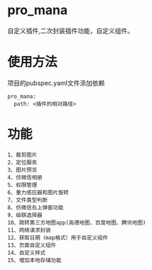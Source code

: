 # pro_mana

自定义插件,二次封装插件功能，自定义组件。

# 使用方法

项目的pubspec.yaml文件添加依赖

    pro_mana:
      path: <插件的相对路径>

# 功能
    1、裁剪图片
    2、定位服务
    3、图片预览
    4、仿微信相册
    5、权限管理
    6、重力感应器和图片旋转
    7、文件类型判断
    8、仿微信右上弹窗功能
    9、级联选择器
    10、跳转第三方地图app(高德地图、百度地图、腾讯地图)
    11、网络请求封装
    12、获取日期（map格式）用于自定义组件
    13、页面自定义组件
    14、自定义样式
    15、增加本地存储功能
